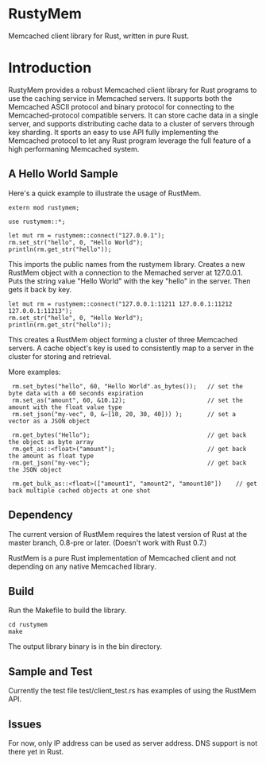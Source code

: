 RustyMem
========

Memcached client library for Rust, written in pure Rust.



# Introduction <a name="Introduction"/>

RustyMem provides a robust Memcached client library for Rust programs to use the caching service in Memcached servers.
It supports both the Memcached ASCII protocol and binary protocol for connecting to the Memcached-protocol compatible servers.
It can store cache data in a single server, and supports distributing cache data to a cluster of servers through key sharding.
It sports an easy to use API fully implementing the Memcached protocol to let any Rust program leverage the full feature of a high performaning Memcached system.


## A Hello World Sample <a name="HelloWorld"/>

Here's a quick example to illustrate the usage of RustMem.


    extern mod rustymem;
    
    use rustymem::*;

    let mut rm = rustymem::connect("127.0.0.1");
    rm.set_str("hello", 0, "Hello World");
    println(rm.get_str("hello"));

This imports the public names from the rustymem library.
Creates a new RustMem object with a connection to the Memached server at 127.0.0.1.
Puts the string value "Hello World" with the key "hello" in the server.
Then gets it back by key.

    let mut rm = rustymem::connect("127.0.0.1:11211 127.0.0.1:11212 127.0.0.1:11213");
    rm.set_str("hello", 0, "Hello World");
    println(rm.get_str("hello"));

This creates a RustMem object forming a cluster of three Memcached servers.  A cache object's key
is used to consistently map to a server in the cluster for storing and retrieval.

More examples:

     rm.set_bytes("hello", 60, "Hello World".as_bytes());   // set the byte data with a 60 seconds expiration
     rm.set_as("amount", 60, &10.12);                       // set the amount with the float value type
     rm.set_json("my-vec", 0, &~[10, 20, 30, 40])) );       // set a vector as a JSON object

     rm.get_bytes("Hello");                                 // get back the object as byte array
     rm.get_as::<float>("amount");                          // get back the amount as float type
     rm.get_json("my-vec");                                 // get back the JSON object

     rm.get_bulk_as::<float>(["amount1", "amount2", "amount10"])    // get back multiple cached objects at one shot




## Dependency <a name="Dependency"/>

The current version of RustMem requires the latest version of Rust at the master branch, 0.8-pre or later.  (Doesn't work with Rust 0.7.)

RustMem is a pure Rust implementation of Memcached client and not depending on any native Memcached library.


## Build <a name="Build"/>

Run the Makefile to build the library.

    cd rustymem
    make

The output library binary is in the bin directory.

## Sample and Test <a name="Sample"/>

Currently the test file test/client_test.rs has examples of using the RustMem API.


## Issues <a name="Issues"/>

For now, only IP address can be used as server address.  DNS support is not there yet in Rust.

